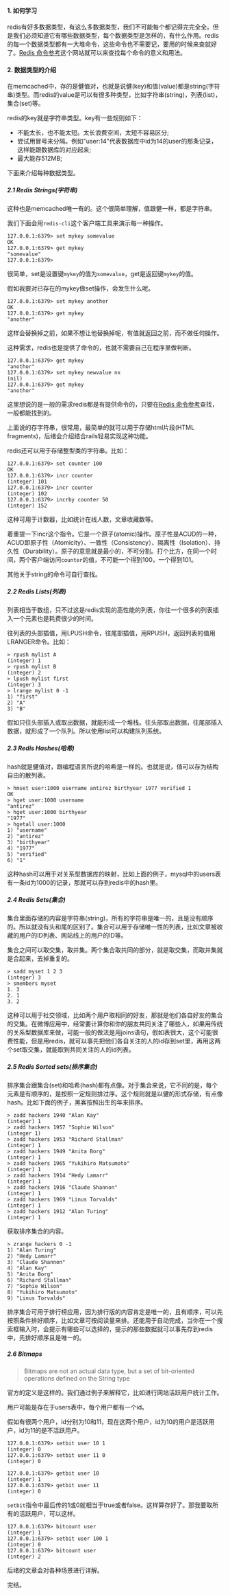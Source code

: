 #### 1. 如何学习

redis有好多数据类型，有这么多数据类型，我们不可能每个都记得完完全全。但是我们必须知道它有哪些数据类型，每个数据类型是怎样的，有什么作用。redis的每一个数据类型都有一大堆命令，这些命令也不需要记，要用的时候来查就好了。[Redis 命令参考](http://redisdoc.com/)这个网站就可以来查找每个命令的意义和用法。

#### 2. 数据类型的介绍

在memcached中，存的是健值对，也就是说健(key)和值(value)都是string(字符串)类型。而redis的value是可以有很多种类型，比如字符串(string)，列表(list)，集合(set)等。

redis的key就是字符串类型。key有一些规则如下：

* 不能太长，也不能太短。太长浪费空间，太短不容易区分;
* 尝试用冒号来分隔。例如"user:14"代表数据库中id为14的user的那条记录，这样能跟数据库的对应起来;
* 最大能存512MB;

下面来介绍每种数据类型。

##### 2.1 Redis Strings(字符串)

这种也是memcached唯一有的。这个很简单理解，值跟健一样，都是字符串。

我们下面会用`redis-cli`这个客户端工具来演示每一种操作。

```
127.0.0.1:6379> set mykey somevalue
OK
127.0.0.1:6379> get mykey
"somevalue"
127.0.0.1:6379>
```

很简单，set是设置键`mykey`的值为`somevalue`，get是返回键`mykey`的值。

假如我要对已存在的mykey做set操作，会发生什么呢。

```
127.0.0.1:6379> set mykey another
OK
127.0.0.1:6379> get mykey
"another"
```

这样会替换掉之前，如果不想让他替换掉呢，有值就返回之前，而不做任何操作。

这种需求，redis也是提供了命令的，也就不需要自己在程序里做判断。

```
127.0.0.1:6379> get mykey
"anothor"
127.0.0.1:6379> set mykey newvalue nx
(nil)
127.0.0.1:6379> get mykey
"anothor"
```

这里想说的是一般的需求redis都是有提供命令的，只要在[Redis 命令参考](http://redisdoc.com/)查找，一般都能找到的。

上面说的存字符串，很常用，最简单的就可以用于存储html片段(HTML fragments)，后绪会介绍结合rails轻易实现这种功能。

redis还可以用于存储整型类的字符串。比如：

```
127.0.0.1:6379> set counter 100
OK
127.0.0.1:6379> incr counter
(integer) 101
127.0.0.1:6379> incr counter
(integer) 102
127.0.0.1:6379> incrby counter 50
(integer) 152
```

这种可用于计数器，比如统计在线人数，文章收藏数等。

着重提一下incr这个指令。它是一个原子(atomic)操作。原子性是ACUD的一种，ACUD即原子性（Atomicity）、一致性（Consistency）、隔离性（Isolation）、持久性（Durability）。原子的意思就是最小的，不可分割。打个比方，在同一个时间，两个客户端访问`counter`的值，不可能一个得到100，一个得到101。

其他关于string的命令可自行查找。

##### 2.2 Redis Lists(列表)

列表相当于数组，只不过这是redis实现的高性能的列表，你往一个很多的列表插入一个元素也是耗费很少的时间。

往列表的头部插值，用LPUSH命令，往尾部插值，用RPUSH，返回列表的值用LRANGER命令。比如：

```
> rpush mylist A
(integer) 1
> rpush mylist B
(integer) 2
> lpush mylist first
(integer) 3
> lrange mylist 0 -1
1) "first"
2) "A"
3) "B"
```

假如只往头部插入或取出数据，就能形成一个堆栈。往头部取出数据，往尾部插入数据，就形成了一个队列。所以使用list可以构建队列系统。

##### 2.3 Redis Hashes(哈希)

hash就是健值对，跟编程语言所说的哈希是一样的。也就是说，值可以存为结构自由的散列表。

```
> hmset user:1000 username antirez birthyear 1977 verified 1
OK
> hget user:1000 username
"antirez"
> hget user:1000 birthyear
"1977"
> hgetall user:1000
1) "username"
2) "antirez"
3) "birthyear"
4) "1977"
5) "verified"
6) "1"
```

这种hash可以用于对关系型数据库的映射，比如上面的例子，mysql中的users表有一条id为1000的记录，那就可以存到redis中的hash里。

##### 2.4 Redis Sets(集合)

集合里面存储的内容是字符串(string)，所有的字符串是唯一的，且是没有顺序的。所以就没有头和尾的区别了。集合可以用于存储唯一性的列表，比如文章被收藏的用户的ID列表、网站线上的用户的ID等。

集合之间可以取交集，取并集。两个集合取共同的部分，就是取交集，而取并集就是合起来，去掉重复的。

```
> sadd myset 1 2 3
(integer) 3
> smembers myset
1. 3
2. 1
3. 2
```

这种可以用于社交领域，比如两个用户取相同的好友，那就是他们各自好友的集合的交集。在微博应用中，经常要计算你和你的朋友共同关注了哪些人，如果用传统的关系型数据库来做，可能一般的做法是用joins语句，假如表很大，这个可能很费性能，但是用redis，就可以事先把他们各自关注的人的id存到set里，再用这两个set取交集，就能取到共同关注的人的id列表。

##### 2.5 Redis Sorted sets(排序集合)

排序集合跟集合(set)和哈希(hash)都有点像。对于集合来说，它不同的是，每个元素是有顺序的，是按照一定规则排过序。这个规则就是以健的形式存储，有点像hash。比如下面的例子，黑客按照出生的年来排序。

```
> zadd hackers 1940 "Alan Kay"
(integer) 1
> zadd hackers 1957 "Sophie Wilson"
(integer 1)
> zadd hackers 1953 "Richard Stallman"
(integer) 1
> zadd hackers 1949 "Anita Borg"
(integer) 1
> zadd hackers 1965 "Yukihiro Matsumoto"
(integer) 1
> zadd hackers 1914 "Hedy Lamarr"
(integer) 1
> zadd hackers 1916 "Claude Shannon"
(integer) 1
> zadd hackers 1969 "Linus Torvalds"
(integer) 1
> zadd hackers 1912 "Alan Turing"
(integer) 1
```

获取排序集合的内容。

``` 
> zrange hackers 0 -1
1) "Alan Turing"
2) "Hedy Lamarr"
3) "Claude Shannon"
4) "Alan Kay"
5) "Anita Borg"
6) "Richard Stallman"
7) "Sophie Wilson"
8) "Yukihiro Matsumoto"
9) "Linus Torvalds"
```

排序集合可用于排行榜应用，因为排行版的内容肯定是唯一的，且有顺序，可以先按照条件排好顺序，比如文章可按阅读量来排。还能用于自动完成，当你在一个搜索框输入时，会提示有哪些可以选择的，提示的那些数据就可以事先存到redis中，先排好顺序且是唯一的。

##### 2.6 Bitmaps

> Bitmaps are not an actual data type, but a set of bit-oriented operations defined on the String type

官方的定义是这样的。我们通过例子来解释它，比如进行网站活跃用户统计工作。

用户可能是存在于users表中，每个用户都有一个id。

假如有很两个用户，id分别为10和11，现在这两个用户，id为10的用户是活跃用户，id为11的是不活跃用户。

```
127.0.0.1:6379> setbit user 10 1
(integer) 0
127.0.0.1:6379> setbit user 11 0
(integer) 0

127.0.0.1:6379> getbit user 10
(integer) 1
127.0.0.1:6379> getbit user 11
(integer) 0
```

`setbit`指令中最后传的1或0就相当于true或者false。这样算存好了。那我要取所有的活跃用户，可以这样。

```
127.0.0.1:6379> bitcount user
(integer) 1
127.0.0.1:6379> setbit user 100 1
(integer) 0
127.0.0.1:6379> bitcount user
(integer) 2
```

后绪的文章会对各种场景进行详解。

完结。
